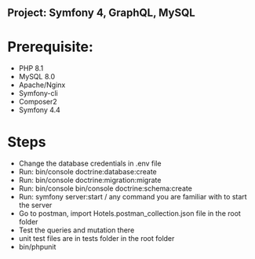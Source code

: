 ## Project: Symfony 4, GraphQL, MySQL
# Prerequisite:
- PHP 8.1
- MySQL 8.0
- Apache/Nginx
- Symfony-cli
- Composer2
- Symfony 4.4

# Steps
- Change the database credentials in .env file
- Run: bin/console doctrine:database:create
- Run: bin/console doctrine:migration:migrate
- Run: bin/console bin/console doctrine:schema:create
- Run: symfony server:start / any command you are familiar with to start the server
- Go to postman, import Hotels.postman_collection.json file in the root folder
- Test the queries and mutation there
- unit test files are in tests folder in the root folder
- bin/phpunit <relative path of file name>